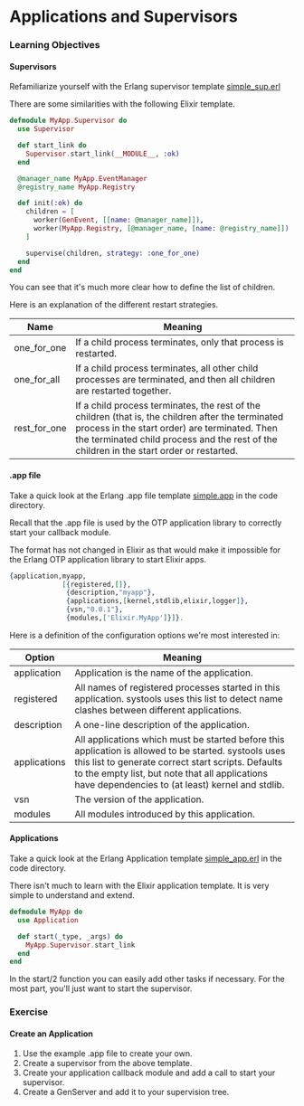 # Applications and Supervisors

### Learning Objectives

#### Supervisors

Refamiliarize yourself with the Erlang supervisor template [simple_sup.erl](code/simple_sup.erl)

There are some similarities with the following Elixir template.

```elixir
defmodule MyApp.Supervisor do
  use Supervisor

  def start_link do
    Supervisor.start_link(__MODULE__, :ok)
  end

  @manager_name MyApp.EventManager
  @registry_name MyApp.Registry

  def init(:ok) do
    children = [
      worker(GenEvent, [[name: @manager_name]]),
      worker(MyApp.Registry, [@manager_name, [name: @registry_name]])
    ]

    supervise(children, strategy: :one_for_one)
  end
end
```

You can see that it's much more clear how to define the list of children.

Here is an explanation of the different restart strategies.

| Name | Meaning |
| ---- | ------- |
| one_for_one | If a child process terminates, only that process is restarted. |
| one_for_all | If a child process terminates, all other child processes are terminated, and then all children are restarted together. |
| rest_for_one | If a child process terminates, the rest of the children (that is, the children after the terminated process in the start order) are terminated. Then the terminated child process and the rest of the children in the start order or restarted. |

#### .app file

Take a quick look at the Erlang .app file template [simple.app](code/simple.app) in the code directory.

Recall that the .app file is used by the OTP application library to correctly start your callback module.

The format has not changed in Elixir as that would make it impossible for the Erlang OTP application library to start Elixir apps.

```elixir
{application,myapp,
             [{registered,[]},
              {description,"myapp"},
              {applications,[kernel,stdlib,elixir,logger]},
              {vsn,"0.0.1"},
              {modules,['Elixir.MyApp']}]}.
```

Here is a definition of the configuration options we're most interested in:

| Option | Meaning |
| ------ | ------- |
| application | Application is the name of the application. |
| registered | All names of registered processes started in this application. systools uses this list to detect name clashes between different applications. |
| description | A one-line description of the application. |
| applications | All applications which must be started before this application is allowed to be started. systools uses this list to generate correct start scripts. Defaults to the empty list, but note that all applications have dependencies to (at least) kernel and stdlib. |
| vsn | The version of the application. |
| modules | All modules introduced by this application. |

#### Applications

Take a quick look at the Erlang Application template [simple_app.erl](code/simple_app.erl) in the code directory.

There isn't much to learn with the Elixir application template. It is very simple to understand and extend.

```elixir
defmodule MyApp do
  use Application

  def start(_type, _args) do
    MyApp.Supervisor.start_link
  end
end
```

In the start/2 function you can easily add other tasks if necessary. For the most part, you'll just want to start the supervisor.

### Exercise

#### Create an Application

1. Use the example .app file to create your own.
2. Create a supervisor from the above template.
3. Create your application callback module and add a call to start your supervisor.
4. Create a GenServer and add it to your supervision tree.